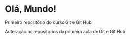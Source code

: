 # Olá, Mundo!
 Primeiro repositório do curso Git e Git Hub

Auteração no repositorios da primeira aula de Git e Git Hub